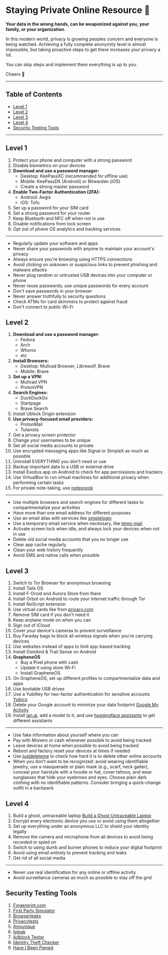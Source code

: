# Staying Private Online Resource 🚀

**Your data in the wrong hands, can be weaponized against you, your family, or your organization.**

In this modern world, privacy is growing peoples concern and everyone is being watched. Achieving a fully complete anonymity level is almost impossible, but taking proactive steps to get there increases your privacy a lot.

You can skip steps and implement them everything is up to you.

Cheers 🥂

---

## Table of Contents

- [Level 1](#level-1)
- [Level 2](#level-2)
- [Level 3](#level-3)
- [Level 4](#level-4)
- [Security Testing Tools](#security-testing-tools)

---

## Level 1

1. Protect your phone and computer with a strong password
2. Disable biometrics on your devices
3. **Download and use a password manager:**
   - Desktop: KeePassXC (recommended for offline use)
   - Mobile: KeePassDX (Android) or Bitwarden (iOS)
   - Create a strong master password
4. **Enable Two-Factor Authentication (2FA):**
   - Android: Aegis
   - iOS: Tofu
5. Set up a password for your SIM card
6. Set a strong password for your router
7. Keep Bluetooth and NFC off when not in use
8. Disable notifications from lock screen
9. Opt out of phone OS analytics and tracking services

---

- Regularly update your software and apps
- Never share your passwords with anyone to maintain your account's privacy
- Always ensure you're browsing using HTTPS connections
- Avoid clicking on unknown or suspicious links to prevent phishing and malware attacks
- Never plug random or untrusted USB devices into your computer or phone
- Never reuse passwords; use unique passwords for every account
- Don't save passwords in your browser
- Never answer truthfully to security questions
- Check ATMs for card skimmers to protect against fraud
- Don't connect to public Wi-Fi

## Level 2

1. **Download and use a password manager:**
   - Fedora
   - Arch
   - Whonix
   - etc
2. **Install Browsers:**
   - Desktop: Mullvad Browser, Librewolf, Brave
   - Mobile: Brave
3. **Set up a VPN:**
   - Mullvad VPN
   - ProtonVPN
4. **Search Engines:**
   - DuckDuckGo
   - Startpage
   - Brave Search
5. Install Ublock Origin extension
6. **Use privacy-focused email providers:**
   - ProtonMail
   - Tutanota
7. Get a privacy screen protector
8. Change your usernames to be unique
9. Set all social media accounts to private
10. Use encrypted messaging apps like Signal or SimpleX as much as possible
11. Uninstall EVERYTHING you don't need or use
12. Backup important data to a USB or external drive
13. Install Exodus app on Android to check for app permissions and trackers
14. Use VirtualBox to run virtual machines for additional privacy when performing certain tasks
15. For private note-taking, use [notesnook](https://notesnook.com/)

---

- Use multiple browsers and search engines for different tasks to compartmentalize your activities
- Have more than one email address for different purposes
- Use an email alias with services like [simplelogin](https://simplelogin.io/)
- Use a temporary email service when necessary, like [temp-mail](https://temp-mail.org/)
- Activate screen lock when idle, and always lock your devices when not in use
- Delete old social media accounts that you no longer use
- Clear app cache regularly
- Clean your web history frequently
- Avoid SMS and native calls when possible

## Level 3

1. Switch to Tor Browser for anonymous browsing
2. Install Tails OS
3. Install F-Droid and Aurora Store from there
4. Install Orbot on Android to route your internet traffic through Tor
5. Install NoScript extension
6. Use virtual cards like from [privacy.com](https://privacy.com/)
7. Remove SIM card if you don't need it
8. Keep airplane mode on when you can
9. Sign out of iCloud
10. Cover your device's cameras to prevent surveillance
11. Buy Faraday bags to block all wireless signals when you're carrying devices
12. Use websites instead of apps to limit app-based tracking
13. Install OsmAnd & Trail Sense on Android
14. **GrapheneOS**
    - Buy a Pixel phone with cash
    - Update it using store Wi-Fi
    - Install GrapheneOS
15. On GrapheneOS, set up different profiles to compartmentalize data and apps
16. Use bootable USB drives
17. Use a YubiKey for two-factor authentication for sensitive accounts [Yubico](https://www.yubico.com/)
18. Delete your Google account to minimize your data footprint [Google My Activity](https://myactivity.google.com/)
19. Install [jan.ai](https://jan.ai/), add a model to it, and use [huggingface assistants](https://huggingface.co/chat/assistants) to get different assistants

---

- Use fake information about yourself where you can
- Pay with Monero or cash whenever possible to avoid being tracked
- Leave devices at home when possible to avoid being tracked
- Reboot and factory reset your devices at times if needed
- Use [justdeleteme](https://justdeleteme.xyz/) to check how hard it is to delete other online accounts
- When you don’t want to be recognized: avoid wearing identifiable jewelry, use a masquerade or plain mask (e.g., scarf, neck gaiter), conceal your hairstyle with a hoodie or hat, cover tattoos, and wear sunglasses that hide your eyebrows and eyes. Choose plain dark clothing with no identifiable patterns. Consider bringing a quick-change outfit in a backpack

## Level 4

1. Build a ghost, untraceable laptop [Build a Ghost Untraceable Laptop](https://youtu.be/53_e3lmk6Mo)
2. Encrypt every electronic device you use or avoid using them altogether
3. Set up everything under an anonymous LLC to shield your identity legally
4. Remove the camera and microphone from all devices to avoid being recorded or spied on
5. Switch to using dumb and burner phones to reduce your digital footprint
6. Avoid using email entirely to prevent tracking and leaks
7. Get rid of all social media

---

- Never use real identification for any online or offline activity
- Avoid surveillance cameras as much as possible to stay off the grid

## Security Testing Tools

1. [Fingerprint.com](https://fingerprint.com/)
2. [First Party Simulator](https://firstpartysimulator.org/)
3. [Browserleaks](https://browserleaks.com/)
4. [Privacytests](https://privacytests.org/)
5. [Amiunique](https://www.amiunique.org/)
6. [Ipleak](https://ipleak.net/)
7. [Adblock Tester](https://d3ward.github.io/toolz/adblock.html)
8. [Identity Theft Checker](https://www.f-secure.com/en/identity-theft-checker)
9. [Have I Been Pwned](https://haveibeenpwned.com/)
